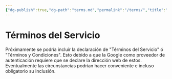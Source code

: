 ```yaml
---
{"dg-publish":true,"dg-path":"terms.md","permalink":"/terms/","title":"Términos del Servicio","hide":true,"tags":["www"],"noteIcon":"1","created":"2024-03-29T12:07:08.481-06:00","updated":"2024-04-07T16:31:43.525-06:00"}
---
```


# Términos del Servicio
Próximamente se podría incluir la declaración de "Términos del Servicio" ó "Términos y Condiciones". Esto debido a que la Google como proveedor de autenticación requiere que se declare la dirección web de estos. Eventualmente las circunstancias podrían hacer conveniente e incluso obligatorio su inclusión.